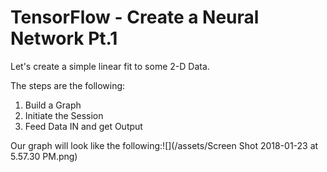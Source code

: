 # TensorFlow - Create a Neural Network Pt.1

Let's create a simple linear fit to some 2-D Data.

The steps are the following:

1. Build a Graph
2. Initiate the Session
3. Feed Data IN and get Output

Our graph will look like the following:![](/assets/Screen Shot 2018-01-23 at 5.57.30 PM.png)

